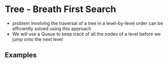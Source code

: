 # Tree - Breath First Search

- problem involving the traversal of a tree in a level-by-level order can be efficiently solved using this approach
- We will use a Queue to keep track of all the nodes of a level before we jump onto the next level

## Examples
